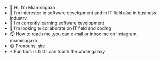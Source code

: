 - 👋 Hi, I’m Miamisogaxa
- 👀 I’m interested in software development and in IT field also in business industry
- 🌱 I’m currently learning software development
- 💞️ I’m looking to collaborate on IT field and coding
- 📫 How to reach me ,you can e-mail or inbox me on instagram, miamisogaxa
- 😄 Pronouns: she
- ⚡ Fun fact: is thst I can touch the whole galaxy

<!---
Miamisogaxa/Miamisogaxa is a ✨ special ✨ repository because its `README.md` (this file) appears on your GitHub profile.
You can click the Preview link to take a look at your changes.
--->
